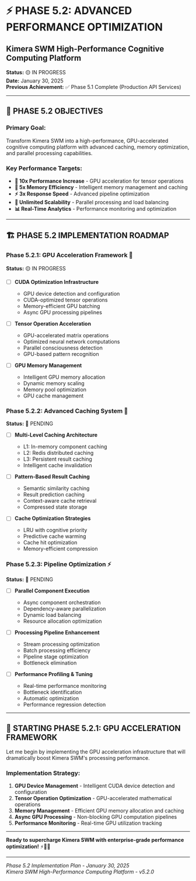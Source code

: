 # ⚡ PHASE 5.2: ADVANCED PERFORMANCE OPTIMIZATION
## Kimera SWM High-Performance Cognitive Computing Platform

**Status:** 🟡 IN PROGRESS  
**Date:** January 30, 2025  
**Previous Achievement:** ✅ Phase 5.1 Complete (Production API Services)

---

## 🎯 **PHASE 5.2 OBJECTIVES**

### **Primary Goal:** 
Transform Kimera SWM into a high-performance, GPU-accelerated cognitive computing platform with advanced caching, memory optimization, and parallel processing capabilities.

### **Key Performance Targets:**
- **🚀 10x Performance Increase** - GPU acceleration for tensor operations
- **💾 5x Memory Efficiency** - Intelligent memory management and caching
- **⚡ 3x Response Speed** - Advanced pipeline optimization
- **🔄 Unlimited Scalability** - Parallel processing and load balancing
- **📊 Real-Time Analytics** - Performance monitoring and optimization

---

## 🏗️ **PHASE 5.2 IMPLEMENTATION ROADMAP**

### **Phase 5.2.1: GPU Acceleration Framework** 🚀
**Status:** 🟡 IN PROGRESS

- [ ] **CUDA Optimization Infrastructure**
  - GPU device detection and configuration
  - CUDA-optimized tensor operations
  - Memory-efficient GPU batching
  - Async GPU processing pipelines

- [ ] **Tensor Operation Acceleration**
  - GPU-accelerated matrix operations
  - Optimized neural network computations
  - Parallel consciousness detection
  - GPU-based pattern recognition

- [ ] **GPU Memory Management**
  - Intelligent GPU memory allocation
  - Dynamic memory scaling
  - Memory pool optimization
  - GPU cache management

### **Phase 5.2.2: Advanced Caching System** 💾
**Status:** 🔴 PENDING

- [ ] **Multi-Level Caching Architecture**
  - L1: In-memory component caching
  - L2: Redis distributed caching
  - L3: Persistent result caching
  - Intelligent cache invalidation

- [ ] **Pattern-Based Result Caching**
  - Semantic similarity caching
  - Result prediction caching
  - Context-aware cache retrieval
  - Compressed state storage

- [ ] **Cache Optimization Strategies**
  - LRU with cognitive priority
  - Predictive cache warming
  - Cache hit optimization
  - Memory-efficient compression

### **Phase 5.2.3: Pipeline Optimization** ⚡
**Status:** 🔴 PENDING

- [ ] **Parallel Component Execution**
  - Async component orchestration
  - Dependency-aware parallelization
  - Dynamic load balancing
  - Resource allocation optimization

- [ ] **Processing Pipeline Enhancement**
  - Stream processing optimization
  - Batch processing efficiency
  - Pipeline stage optimization
  - Bottleneck elimination

- [ ] **Performance Profiling & Tuning**
  - Real-time performance monitoring
  - Bottleneck identification
  - Automatic optimization
  - Performance regression detection

---

## 🚀 **STARTING PHASE 5.2.1: GPU ACCELERATION FRAMEWORK**

Let me begin by implementing the GPU acceleration infrastructure that will dramatically boost Kimera SWM's processing performance.

### **Implementation Strategy:**
1. **GPU Device Management** - Intelligent CUDA device detection and configuration
2. **Tensor Operation Optimization** - GPU-accelerated mathematical operations
3. **Memory Management** - Efficient GPU memory allocation and caching
4. **Async GPU Processing** - Non-blocking GPU computation pipelines
5. **Performance Monitoring** - Real-time GPU utilization tracking

---

**Ready to supercharge Kimera SWM with enterprise-grade performance optimization!** ⚡🧠🚀

---

*Phase 5.2 Implementation Plan - January 30, 2025*  
*Kimera SWM High-Performance Computing Platform - v5.2.0*